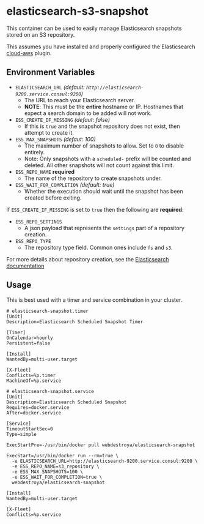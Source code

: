 # elasticsearch-s3-snapshot

This container can be used to easily manage Elasticsearch snapshots stored on an S3 repository.

This assumes you have installed and properly configured the Elasticsearch [cloud-aws](https://github.com/elastic/elasticsearch-cloud-aws) plugin.

## Environment Variables

* `ELASTICSEARCH_URL` *(default: `http://elasticsearch-9200.service.consul:9200`)*
  * The URL to reach your Elasticsearch server.
  * **NOTE**: This must be the **entire** hostname or IP. Hostnames that expect a search domain to be added will not work.
* `ESS_CREATE_IF_MISSING` *(defaut: false)*
  * If this is `true` and the snapshot repository does not exist, then attempt to create it.
* `ESS_MAX_SNAPSHOTS` *(defaut: 100)*
  * The maximum number of snapshots to allow. Set to `0` to disable entirely.
  * Note: Only snapshots with a `scheduled-` prefix will be counted and deleted. All other snapshots will not count against this limit.
* `ESS_REPO_NAME` **required**
  * The name of the repository to create snapshots under.
* `ESS_WAIT_FOR_COMPLETION` *(default: true)*
  * Whether the execution should wait until the snapshot has been created before exiting.

If `ESS_CREATE_IF_MISSING` is set to `true` then the following are **required**:

* `ESS_REPO_SETTINGS`
  * A json payload that represents the `settings` part of a repository creation.
* `ESS_REPO_TYPE`
  * The repository type field. Common ones include `fs` and `s3`.

For more details about repository creation, see the [Elasticsearch documentation](https://www.elastic.co/guide/en/elasticsearch/reference/1.6/modules-snapshots.html#_repositories)

## Usage
This is best used with a timer and service combination in your cluster.

```
# elasticsearch-snapshot.timer
[Unit]
Description=Elasticsearch Scheduled Snapshot Timer

[Timer]
OnCalendar=hourly
Persistent=false

[Install]
WantedBy=multi-user.target

[X-Fleet]
Conflicts=%p.timer
MachineOf=%p.service
```

```
# elasticsearch-snapshot.service
[Unit]
Description=Elasticsearch Scheduled Snapshot
Requires=docker.service
After=docker.service

[Service]
TimeoutStartSec=0
Type=simple

ExecStartPre=-/usr/bin/docker pull webdestroya/elasticsearch-snapshot

ExecStart=/usr/bin/docker run --rm=true \
  -e ELASTICSEARCH_URL=http://elasticsearch-9200.service.consul:9200 \
  -e ESS_REPO_NAME=s3_repository \
  -e ESS_MAX_SNAPSHOTS=100 \
  -e ESS_WAIT_FOR_COMPLETION=true \
  webdestroya/elasticsearch-snapshot

[Install]
WantedBy=multi-user.target

[X-Fleet]
Conflicts=%p.service
```
